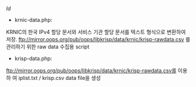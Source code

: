 $Id$

* krnic-data.php:

KRNIC의 한국 IPv4 할당 문서와 서비스 기관 할당 문서를 텍스트 형식으로 변환하여
저장. ftp://mirror.oops.org/pub/oops/libkrisp/data/krnic/krisp-rawdata.csv 를
관리하기 위한 raw data 수집용 script

* krisp-data.php:

ftp://mirror.oops.org/pub/oops/libkrisp/data/krnic/krisp-rawdata.csv를 이용하
여 iplist.txt / krisp.csv data file을 생성

